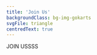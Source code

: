 ```yaml
---
title: 'Join Us'
backgroundClass: bg-img-gokarts
svgFile: triangle
centredText: true
---
```


JOIN USSSS
